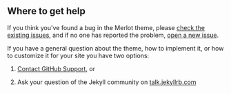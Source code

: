 ## Where to get help

If you think you've found a bug in the Merlot theme, please [check the existing issues](https://github.com/pages-themes/merlot/issues), and if no one has reported the problem, [open a new issue](https://github.com/pages-themes/merlot/issues/new).

If you have a general question about the theme, how to implement it, or how to customize it for your site  you have two options:

1. [Contact GitHub Support](https://github.com/contact?form%5Bsubject%5D=GitHub%20Pages), or

2. Ask your question of the Jekyll community on [talk.jekyllrb.com](https://talk.jekyllrb.com/)
